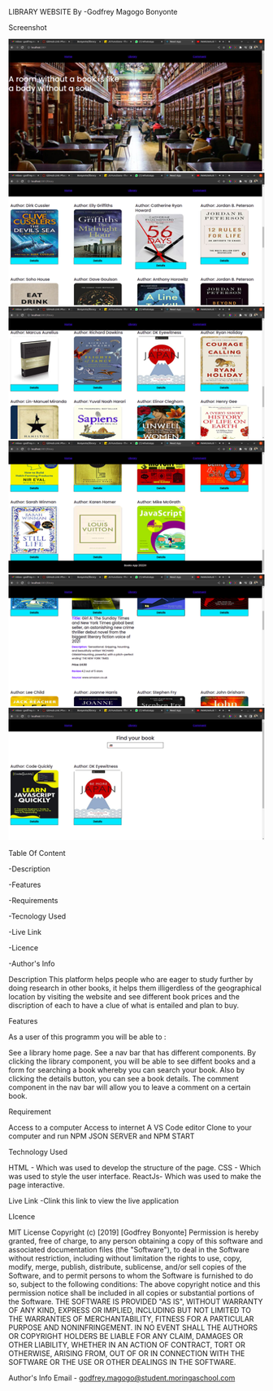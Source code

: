 LIBRARY WEBSITE By -Godfrey Magogo Bonyonte

Screenshot

![images](/src/images/Screenshot%20from%202022-07-31%2020-17-39.png)
![images](/src/images/Screenshot%20from%202022-07-31%2020-17-47.png)
![images](/src/images/Screenshot%20from%202022-07-31%2020-17-52.png)
![images](/src/images/Screenshot%20from%202022-07-31%2020-17-57.png)
![images](/src/images/Screenshot%20from%202022-07-31%2020-18-25.png)
![images](/src/images/Screenshot%20from%202022-07-31%2020-18-50.png)

Table Of Content

-Description

-Features

-Requirements

-Tecnology Used

-Live Link

-Licence

-Author's Info

Description This platform helps people who are eager to study further by doing research in other books, it helps them illigerdless of the geographical location by visiting the website and see different book prices and the discription of each to have a clue of what is entailed and plan to buy.

Features

As a user of this programm you will be able to :

See a library home page.
See a nav bar that has different components.
By clicking the library component, you will be able to see diffent books and a form for searching a book whereby you can search your book.
Also by clicking the details button, you can see a book details.
The comment component in the nav bar will allow you to leave a comment on a certain book.

Requirement

Access to a computer Access to internet A VS Code editor Clone to your computer and run NPM JSON SERVER and NPM START

Technology Used

HTML - Which was used to develop the structure of the page. 
CSS - Which was used to style the user interface. 
ReactJs- Which was used to make the page interactive.

Live Link -Clink this link to view the live application 

LIcence

MIT License Copyright (c) [2019] [Godfrey Bonyonte] Permission is hereby granted, free of charge, to any person obtaining a copy of this software and associated documentation files (the "Software"), to deal in the Software without restriction, including without limitation the rights to use, copy, modify, merge, publish, distribute, sublicense, and/or sell copies of the Software, and to permit persons to whom the Software is furnished to do so, subject to the following conditions: The above copyright notice and this permission notice shall be included in all copies or substantial portions of the Software. THE SOFTWARE IS PROVIDED "AS IS", WITHOUT WARRANTY OF ANY KIND, EXPRESS OR IMPLIED, INCLUDING BUT NOT LIMITED TO THE WARRANTIES OF MERCHANTABILITY, FITNESS FOR A PARTICULAR PURPOSE AND NONINFRINGEMENT. IN NO EVENT SHALL THE AUTHORS OR COPYRIGHT HOLDERS BE LIABLE FOR ANY CLAIM, DAMAGES OR OTHER LIABILITY, WHETHER IN AN ACTION OF CONTRACT, TORT OR OTHERWISE, ARISING FROM, OUT OF OR IN CONNECTION WITH THE SOFTWARE OR THE USE OR OTHER DEALINGS IN THE SOFTWARE.

Author's Info Email - godfrey.magogo@student.moringaschool.com
